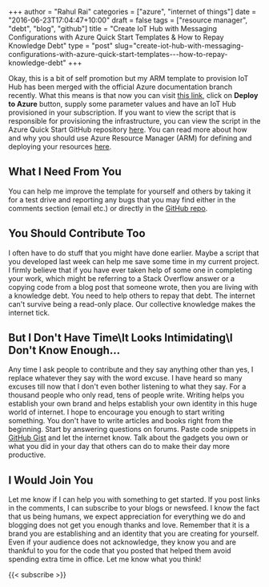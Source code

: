 +++
author = "Rahul Rai"
categories = ["azure", "internet of things"]
date = "2016-06-23T17:04:47+10:00"
draft = false
tags = ["resource manager", "debt", "blog", "github"]
title = "Create IoT Hub with Messaging Configurations with Azure Quick Start Templates & How to Repay Knowledge Debt"
type = "post"
slug="create-iot-hub-with-messaging-configurations-with-azure-quick-start-templates---how-to-repay-knowledge-debt"
+++

Okay, this is a bit of self promotion but my ARM template to provision IoT Hub has been merged with the official Azure documentation branch recently. What this means is that now you can visit [this link](https://azure.microsoft.com/en-in/documentation/templates/101-iothub-with-consumergroup-create/ "Click Me.."), click on **Deploy to Azure** button, supply some parameter values and have an IoT Hub provisioned in your subscription. If you want to view the script that is responsible for provisioning the infrastructure, you can view the script in the Azure Quick Start GitHub repository [here](https://github.com/Azure/azure-quickstart-templates/tree/master/101-iothub-with-consumergroup-create "Click Me.."). You can read more about how and why you should use Azure Resource Manager (ARM) for defining and deploying your resources [here](https://azure.microsoft.com/en-in/documentation/articles/resource-group-overview/ "Click Me..").

## What I Need From You

You can help me improve the template for yourself and others by taking it for a test drive and reporting any bugs that you may find either in the comments section (email etc.) or directly in the [GitHub repo](https://github.com/Azure/azure-quickstart-templates/issues).

## You Should Contribute Too

I often have to do stuff that you might have done earlier. Maybe a script that you developed last week can help me save some time in my current project. I firmly believe that if you have ever taken help of some one in completing your work, which might be referring to a Stack Overflow answer or a copying code from a blog post that someone wrote, then you are living with a knowledge debt. You need to help others to repay that debt. The internet can't survive being a read-only place. Our collective knowledge makes the internet tick.

## But I Don't Have Time\It Looks Intimidating\I Don't Know Enough...

Any time I ask people to contribute and they say anything other than yes, I replace whatever they say with the word excuse. I have heard so many excuses till now that I don't even bother listening to what they say. For a thousand people who only read, tens of people write. Writing helps you establish your own brand and helps establish your own identity in this huge world of internet. I hope to encourage you enough to start writing something. You don't have to write articles and books right from the beginning. Start by answering questions on forums. Paste code snippets in [GitHub Gist](https://gist.github.com/ "Click Me..") and let the internet know. Talk about the gadgets you own or what you did in your day that others can do to make their day more productive.

## I Would Join You

Let me know if I can help you with something to get started. If you post links in the comments, I can subscribe to your blogs or newsfeed. I know the fact that us being humans, we expect appreciation for everything we do and blogging does not get you enough thanks and love. Remember that it is a brand you are establishing and an identity that you are creating for yourself. Even if your audience does not acknowledge, they know you and are thankful to you for the code that you posted that helped them avoid spending extra time in office. Let me know what you think!

{{< subscribe >}}